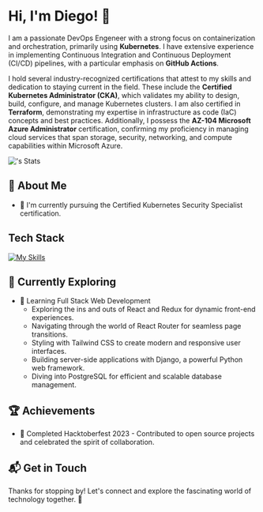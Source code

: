 # Hi, I'm Diego! 👋

I am a passionate DevOps Engeneer with a strong focus on containerization and orchestration, primarily using **Kubernetes**. I have extensive experience in implementing Continuous Integration and Continuous Deployment (CI/CD) pipelines, with a particular emphasis on **GitHub Actions**. 

I hold several industry-recognized certifications that attest to my skills and dedication to staying current in the field. These include the **Certified Kubernetes Administrator (CKA)**, which validates my ability to design, build, configure, and manage Kubernetes clusters. I am also certified in **Terraform**, demonstrating my expertise in infrastructure as code (IaC) concepts and best practices. Additionally, I possess the **AZ-104 Microsoft Azure Administrator** certification, confirming my proficiency in managing cloud services that span storage, security, networking, and compute capabilities within Microsoft Azure.

![<username>'s Stats](https://github-readme-stats.vercel.app/api?username=<username>&theme=vue-dark&show_icons=true&hide_border=true&count_private=true)

## 🚀 About Me

- 🔭 I'm currently pursuing the Certified Kubernetes Security Specialist certification.

## Tech Stack
[![My Skills](https://skillicons.dev/icons?i=js,html,css,wasm)](https://skillicons.dev)

## 🌱 Currently Exploring

- 🚀 Learning Full Stack Web Development
  - Exploring the ins and outs of React and Redux for dynamic front-end experiences.
  - Navigating through the world of React Router for seamless page transitions.
  - Styling with Tailwind CSS to create modern and responsive user interfaces.
  - Building server-side applications with Django, a powerful Python web framework.
  - Diving into PostgreSQL for efficient and scalable database management.

 ## 🏆 Achievements

- 🌟 Completed Hacktoberfest 2023 - Contributed to open source projects and celebrated the spirit of collaboration.


## 📬 Get in Touch

Thanks for stopping by! Let's connect and explore the fascinating world of technology together. 🚀


